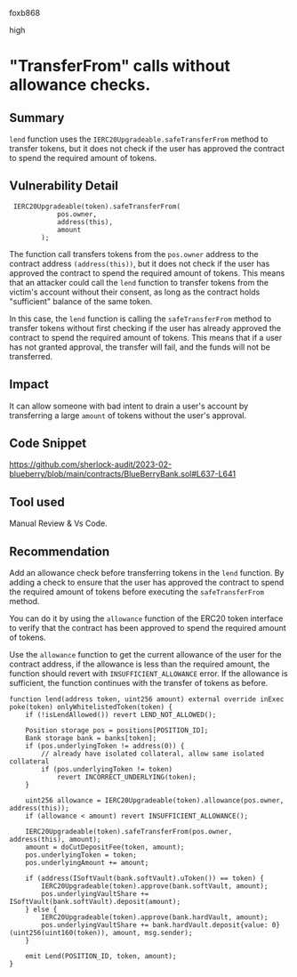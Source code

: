 foxb868

high

# "TransferFrom" calls without allowance checks.

## Summary
`lend` function uses the `IERC20Upgradeable.safeTransferFrom` method to transfer tokens, but it does not check if the user has approved the contract to spend the required amount of tokens.

## Vulnerability Detail
```solidity
 IERC20Upgradeable(token).safeTransferFrom(
            pos.owner,
            address(this),
            amount
        );
```
The function call transfers tokens from the `pos.owner` address to the contract address `(address(this))`, but it does not check if the user has approved the contract to spend the required amount of tokens. This means that an attacker could call the `lend` function to transfer tokens from the victim's account without their consent, as long as the contract holds "sufficient" balance of the same token.

In this case, the `lend` function is calling the `safeTransferFrom` method to transfer tokens without first checking if the user has already approved the contract to spend the required amount of tokens. This means that if a user has not granted approval, the transfer will fail, and the funds will not be transferred.

## Impact
It can allow someone with bad intent to drain a user's account by transferring a large `amount` of tokens without the user's approval.

## Code Snippet
https://github.com/sherlock-audit/2023-02-blueberry/blob/main/contracts/BlueBerryBank.sol#L637-L641

## Tool used

Manual Review & Vs Code.

## Recommendation
Add an allowance check before transferring tokens in the `lend` function.
By adding a check to ensure that the user has approved the contract to spend the required amount of tokens before executing the `safeTransferFrom` method. 

You can do it by using the `allowance` function of the ERC20 token interface to verify that the contract has been approved to spend the required amount of tokens.

Use the `allowance` function to get the current allowance of the user for the contract address, if the allowance is less than the required amount, the function should revert with `INSUFFICIENT_ALLOWANCE` error. If the allowance is sufficient, the function continues with the transfer of tokens as before.

```solidity
function lend(address token, uint256 amount) external override inExec poke(token) onlyWhitelistedToken(token) {
    if (!isLendAllowed()) revert LEND_NOT_ALLOWED();

    Position storage pos = positions[POSITION_ID];
    Bank storage bank = banks[token];
    if (pos.underlyingToken != address(0)) {
        // already have isolated collateral, allow same isolated collateral
        if (pos.underlyingToken != token)
            revert INCORRECT_UNDERLYING(token);
    }

    uint256 allowance = IERC20Upgradeable(token).allowance(pos.owner, address(this));
    if (allowance < amount) revert INSUFFICIENT_ALLOWANCE();

    IERC20Upgradeable(token).safeTransferFrom(pos.owner, address(this), amount);
    amount = doCutDepositFee(token, amount);
    pos.underlyingToken = token;
    pos.underlyingAmount += amount;

    if (address(ISoftVault(bank.softVault).uToken()) == token) {
        IERC20Upgradeable(token).approve(bank.softVault, amount);
        pos.underlyingVaultShare += ISoftVault(bank.softVault).deposit(amount);
    } else {
        IERC20Upgradeable(token).approve(bank.hardVault, amount);
        pos.underlyingVaultShare += bank.hardVault.deposit{value: 0}(uint256(uint160(token)), amount, msg.sender);
    }

    emit Lend(POSITION_ID, token, amount);
}
```